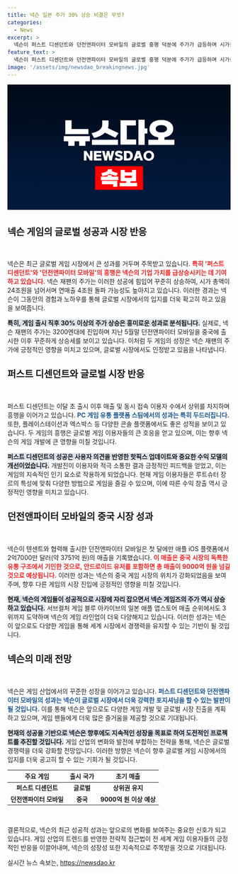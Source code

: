 ```yaml
---
title: 넥슨 일본 주가 30% 상승 비결은 무엇?
categories:
  - News
excerpt: >
  넥슨이 퍼스트 디센던트와 던전앤파이터 모바일의 글로벌 흥행 덕분에 주가가 급등하며 시가총액 24조원 돌파를 목전으로 두고 있다. 이 두 게임의 성공이 넥슨 재팬의 매출 상승을 이끌고 있으며, 이용자 반응도 뜨겁다.
feature_text: >
  넥슨이 퍼스트 디센던트와 던전앤파이터 모바일의 글로벌 흥행 덕분에 주가가 급등하며 시가총액 24조원 돌파를 목전으로 두고 있다. 이 두 게임의 성공이 넥슨 재팬의 매출 상승을 이끌고 있으며, 이용자 반응도 뜨겁다.
image: '/assets/img/newsdao_breakingnews.jpg'
---
```


<p><img src="/assets/img/newsdao_breakingnews.jpg" alt="firstkoreanews 속보" /></p>

<h2 data-ke-size="size26">넥슨 게임의 글로벌 성공과 시장 반응</h2>

<p data-ke-size="size16">&nbsp;</p>

<p>넥슨은 최근 글로벌 게임 시장에서 큰 성과를 거두며 주목받고 있습니다. <b><span style="color: #ee2323;">특히 '퍼스트 디센던트'와 '던전앤파이터 모바일'의 흥행은 넥슨의 기업 가치를 급상승시키는 데 기여하고 있습니다.</span></b> 넥슨 재팬의 주가는 이러한 성공에 힘입어 꾸준히 상승하여, 시가 총액이 24조원을 넘어서며 연매출 4조원 돌파 가능성도 높아지고 있습니다. 이러한 경과는 넥슨이 그동안의 경험과 노하우를 통해 글로벌 시장에서의 입지를 더욱 확고히 하고 있음을 보여줍니다.</p>

<p><b><span style="background-color: #21538527;">특히, 게임 출시 직후 30% 이상의 주가 상승은 흥미로운 성과로 분석됩니다.</span></b> 실제로, 넥슨 재팬의 주가는 3200엔대에 진입하며 지난 5월말 던전앤파이터 모바일을 중국에 출시한 이후 꾸준하게 상승세를 보이고 있습니다. 이처럼 두 게임의 성장은 넥슨 재팬의 주가에 긍정적인 영향을 미치고 있으며, 글로벌 시장에서도 인정받고 있음을 나타냅니다.</p>

<h2 data-ke-size="size26">퍼스트 디센던트와 글로벌 시장 반응</h2>

<p data-ke-size="size16">&nbsp;</p>

<p>퍼스트 디센던트는 이달 초 출시 이후 매출 및 동시 접속 이용자 수에서 상위를 차지하며 흥행을 이어가고 있습니다. <b><span style="color: #1a5490;">PC 게임 유통 플랫폼 스팀에서의 성과는 특히 두드러집니다.</span></b> 또한, 플레이스테이션과 엑스박스 등 다양한 콘솔 플랫폼에서도 좋은 성적을 보이고 있습니다. 두 게임의 흥행은 글로벌 게임 이용자들의 큰 호응을 얻고 있으며, 이는 향후 넥슨의 게임 개발에 큰 영향을 미칠 것입니다.</p>

<p><b><span style="background-color: #21538527;">퍼스트 디센던트의 성공은 사용자 의견을 반영한 핫픽스 업데이트와 중요한 수익 모델의 개선이었습니다.</span></b> 개발진이 이용자와 적극 소통한 결과 긍정적인 피드백을 얻었고, 이는 게임의 지속적인 인기 요소로 작용하게 되었습니다. 현재 게임 이용자들은 루트슈터 장르의 특성에 맞춰 다양한 방법으로 게임을 즐길 수 있으며, 이에 따른 수익 창출 역시 긍정적인 영향을 미치고 있습니다.</p>

<h2 data-ke-size="size26">던전앤파이터 모바일의 중국 시장 성과</h2>

<p data-ke-size="size16">&nbsp;</p>

<p>넥슨이 텐센트와 협력해 출시한 던전앤파이터 모바일은 첫 달에만 애플 iOS 플랫폼에서 2억7000만 달러(약 3751억 원)의 매출을 기록했습니다. <b><span style="color: #ee2323;">이 매출은 중국 시장의 독특한 유통 구조에서 기인한 것으로, 안드로이드 유저를 포함하면 총 매출이 9000억 원을 넘길 것으로 예상됩니다.</span></b> 이러한 성과는 넥슨의 중국 게임 시장의 위치가 강화되었음을 보여주며, 향후 다른 게임의 시장 진입에 긍정적인 영향을 미칠 것입니다.</p>

<p><b><span style="background-color: #21538527;">현재, 넥슨의 게임들이 성공적으로 시장에 자리 잡으면서 넥슨 게임즈의 주가 역시 상승하고 있습니다.</span></b> 서브컬처 게임 블루 아카이브의 일본 애플 앱스토어 매출 순위에서도 3위까지 도약하며 넥슨의 게임 라인업이 더욱 다양해지고 있습니다. 이러한 성과는 넥슨이 앞으로도 다양한 게임을 통해 세계 시장에서 경쟁력을 유지할 수 있는 기반이 될 것입니다.</p>

<h2 data-ke-size="size26">넥슨의 미래 전망</h2>

<p data-ke-size="size16">&nbsp;</p>

<p>넥슨은 게임 산업에서의 꾸준한 성장을 이어가고 있습니다. <b><span style="color: #1a5490;">퍼스트 디센던트와 던전앤파이터 모바일의 성과는 넥슨이 글로벌 시장에서 더욱 강력한 포지셔닝을 할 수 있는 발판이 될 것입니다.</span></b> 이를 통해 넥슨은 앞으로도 다양한 게임 개발 및 글로벌 시장 진출을 계획하고 있으며, 게임 팬들에게 더욱 많은 즐거움을 제공할 것으로 기대됩니다.</p>

<p><b><span style="background-color: #21538527;">현재의 성공을 기반으로 넥슨은 향후에도 지속적인 성장을 목표로 하여 도전적인 프로젝트를 추진할 것입니다.</span></b> 게임 산업의 변화와 발전에 부합하는 전략을 통해, 넥슨은 글로벌 경쟁력을 더욱 강화할 전망입니다. 이러한 방향은 넥슨이 향후 글로벌 게임 시장에서의 입지를 더욱 공고히 할 수 있는 기회가 될 것입니다. </p>

<table style="width: 100%; border-collapse: collapse; text-align: center;">
    <thead>
        <tr>
            <th style="text-align: center;"><b>주요 게임</b></th>
            <th style="text-align: center;"><b>출시 국가</b></th>
            <th style="text-align: center;"><b>초기 매출</b></th>
        </tr>
    </thead>
    <tbody>
        <tr>
            <td style="text-align: center; height: 17px;"><b>퍼스트 디센던트</b></td>
            <td style="text-align: center; height: 17px;"><b>글로벌</b></td>
            <td style="text-align: center; height: 17px;"><b>상위권 유지</b></td>
        </tr>
        <tr>
            <td style="text-align: center; height: 17px;"><b>던전앤파이터 모바일</b></td>
            <td style="text-align: center; height: 17px;"><b>중국</b></td>
            <td style="text-align: center; height: 17px;"><b>9000억 원 이상 예상</b></td>
        </tr>
    </tbody>
</table>

<p data-ke-size="size16">&nbsp;</p> 

<p>결론적으로, 넥슨의 최근 성공적 성과는 앞으로의 변화를 보여주는 중요한 신호가 되고 있습니다. 게임 산업의 트렌드를 반영한 전략적 접근법이 전 세계 게임 이용자들의 긍정적인 반응을 이끌어내며, 넥슨의 성장성 또한 지속적으로 주목받을 것으로 기대됩니다.</p>
실시간 뉴스 속보는, <a href="https://newsdao.kr" rel="dofollow">https://newsdao.kr</a>


